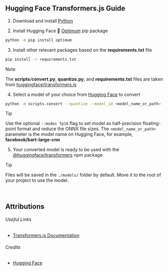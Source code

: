 ## Hugging Face Transformers.js Guide

1. Download and install [Python](https://www.python.org/downloads/)

2. Install Hugging Face 🤗 [Optimum](https://github.com/huggingface/optimum) pip package
```sh
python -m pip install optimum
```

3. Install other relevant packages based on the **requirements.txt** file
```sh
pip install -r requirements.txt
```
> [!NOTE]
> The **scripts**/**convert.py**, **quantize.py**, and **requirements.txt** files are taken from [huggingface/transformers.js](https://github.com/huggingface/transformers.js/tree/main/scripts)

4. Select a model of your choice from [Hugging Face](https://huggingface.co/models) to convert
```sh
python -m scripts.convert --quantize --model_id <model_name_or_path>
```
> [!TIP]
> Use the optional `--modes fp16` flag to set model as half-precision floating-point format and reduce the ONNX file sizes. The `<model_name_or_path>` parameter is the model name on Hugging Face, for example, **facebook/bart-large-cnn**

5. Your converted model is ready to be used with the [@huggingface/transformers](https://www.npmjs.com/package/@huggingface/transformers) npm package
> [!TIP]
> Files will be saved in the `./models/` folder by default. Move it to the root of your project to use the model.
<br/>

## Attributions
###### Useful Links
- [Transformers.js Documentation](https://huggingface.co/docs/transformers.js/en/index)

###### Credits
- [Hugging Face](https://github.com/huggingface)

